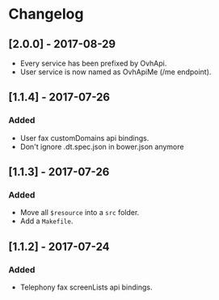 # Changelog

## [2.0.0] - 2017-08-29
- Every service has been prefixed by OvhApi.
- User service is now named as OvhApiMe (/me endpoint).

## [1.1.4] - 2017-07-26
### Added
- User fax customDomains api bindings.
- Don't ignore .dt.spec.json in bower.json anymore

## [1.1.3] - 2017-07-26
### Added
- Move all `$resource` into a `src` folder.
- Add a `Makefile`.

## [1.1.2] - 2017-07-24
### Added
- Telephony fax screenLists api bindings.
